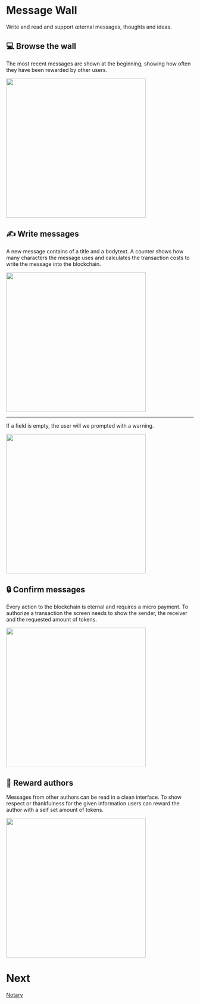 # Message Wall
Write and read and support æternal messages, thoughts and ideas.


## 💻 Browse the wall
The most recent messages are shown at the beginning, showing how often they have been rewarded by other users.  

<img src='img/1.00-message_wall.png' width='375px' />


## ✍ Write messages
A new message contains of a title and a bodytext. A counter shows how many characters the message uses and calculates the transaction costs to write the message into the blockchain.

<img src='img/1.10-new_message.png' width='375px' />

---

If a field is empty, the user will we prompted with a warning.

<img src='img/1.11-new_message-warning.png' width='375px' />


## 🔒 Confirm messages
Every action to the blockchain is eternal and requires a micro payment. To authorize a transaction the screen needs to show the sender, the receiver and the requested amount of tokens. 

<img src='img/1.30-confirm_transaction.png' width='375px' />


## 👏 Reward authors
Messages from other authors can be read in a clean interface. To show respect or thankfulness for the given information users can reward the author with a self set amount of tokens.

<img src='img/1.20-read_message.png' width='375px' />



# Next
[Notary](notary.md)